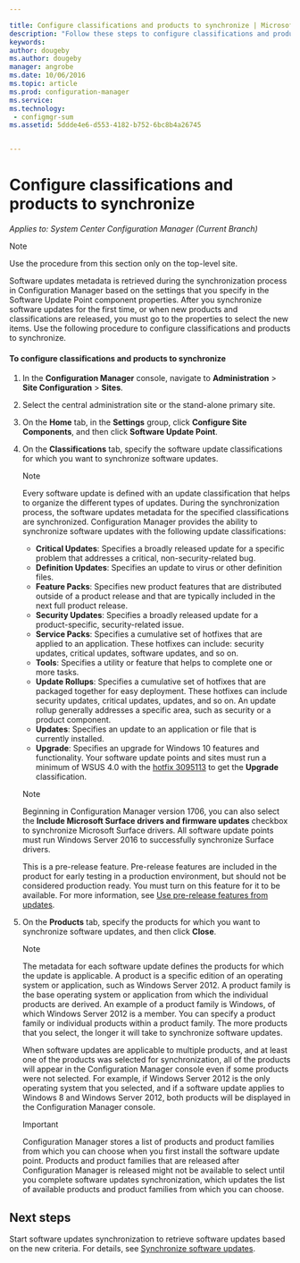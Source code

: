 ```yaml
---

title: Configure classifications and products to synchronize | Microsoft Docs
description: "Follow these steps to configure classifications and products to synchronize in the Configuration Manager console."
keywords:
author: dougeby
ms.author: dougeby
manager: angrobe
ms.date: 10/06/2016
ms.topic: article
ms.prod: configuration-manager
ms.service:
ms.technology:
 - configmgr-sum
ms.assetid: 5ddde4e6-d553-4182-b752-6bc8b4a26745


---
```

#  Configure classifications and products to synchronize  

*Applies to: System Center Configuration Manager (Current Branch)*


> [!NOTE]  
>  Use the procedure from this section only on the top-level site.  

 Software updates metadata is retrieved during the synchronization process in Configuration Manager based on the settings that you specify in the Software Update Point component properties. After you synchronize software updates for the first time, or when new products and classifications are released, you must go to the properties to select the new items. Use the following procedure to configure classifications and products to synchronize.  

#### To configure classifications and products to synchronize  

1.  In the **Configuration Manager** console, navigate to **Administration** > **Site Configuration** > **Sites**.

2. Select the central administration site or the stand-alone primary site.  

3.  On the **Home** tab, in the **Settings** group, click **Configure Site Components**, and then click **Software Update Point**.

4.  On the **Classifications** tab, specify the software update classifications for which you want to synchronize software updates.  

    > [!NOTE]  
    >  Every software update is defined with an update classification that helps to organize the different types of updates. During the synchronization process, the software updates metadata for the specified classifications are synchronized. Configuration Manager provides the ability to synchronize software updates with the following update classifications:  
    >   
    > - **Critical Updates**: Specifies a broadly released update for a specific problem that addresses a critical, non-security-related bug.  
    > - **Definition Updates**: Specifies an update to virus or other definition files.  
    > - **Feature Packs**: Specifies new product features that are distributed outside of a product release and that are typically included in the next full product release.  
    > - **Security Updates**: Specifies a broadly released update for a product-specific, security-related issue.  
    > - **Service Packs**: Specifies a cumulative set of hotfixes that are applied to an application. These hotfixes can include: security updates, critical updates, software updates, and so on.  
    > - **Tools**: Specifies a utility or feature that helps to complete one or more tasks.  
    > - **Update Rollups**: Specifies a cumulative set of hotfixes that are packaged together for easy deployment. These hotfixes can include security updates, critical updates, updates, and so on. An update rollup generally addresses a specific area, such as security or a product component.  
    > - **Updates**: Specifies an update to an application or file that is currently installed.  
    > - **Upgrade**: Specifies an  upgrade for Windows 10 features and functionality. Your software update points and sites must run a minimum of WSUS 4.0 with the [hotfix 3095113](https://support.microsoft.com/kb/3095113) to get the **Upgrade** classification.    
    >       

    > [!NOTE]    
    > Beginning in Configuration Manager version 1706, you can also select the **Include Microsoft Surface drivers and firmware updates** checkbox to synchronize Microsoft Surface drivers. All software update points must run Windows Server 2016 to successfully synchronize Surface drivers.     
    >    
    > This is a pre-release feature. Pre-release features are included in the product for early testing in a production environment, but should not be considered production ready. You must turn on this feature for it to be available. For more information, see [Use pre-release features from updates](https://docs.microsoft.com/sccm/core/servers/manage/install-in-console-updates#bkmk_prerelease).

5.  On the **Products** tab, specify the products for which you want to synchronize software updates, and then click **Close**.  

    > [!NOTE]  
    >  The metadata for each software update defines the products for which the update is applicable. A product is a specific edition of an operating system or application, such as Windows Server 2012. A product family is the base operating system or application from which the individual products are derived. An example of a product family is Windows, of which Windows Server 2012 is a member. You can specify a product family or individual products within a product family. The more products that you select, the longer it will take to synchronize software updates.  
    >   
    >  When software updates are applicable to multiple products, and at least one of the products was selected for synchronization, all of the products will appear in the Configuration Manager console even if some products were not selected. For example, if Windows Server 2012 is the only operating system that you selected, and if a software update applies to Windows 8 and Windows Server 2012, both products will be displayed in the Configuration Manager console.  

    > [!IMPORTANT]  
    >  Configuration Manager stores a list of products and product families from which you can choose when you first install the software update point. Products and product families that are released after Configuration Manager is released might not be available to select until you complete software updates synchronization, which updates the list of available products and product families from which you can choose.  

## Next steps
Start software updates synchronization to retrieve software updates based on the new criteria. For details, see [Synchronize software updates](synchronize-software-updates.md).

